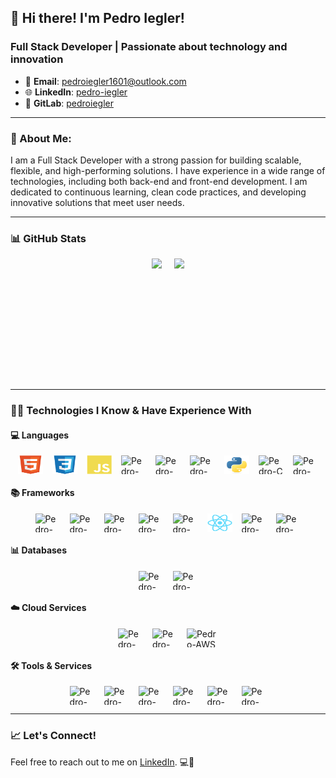 ## 👋 Hi there! I'm Pedro Iegler! 

### Full Stack Developer | Passionate about technology and innovation

- 📧 **Email**: [pedroiegler1601@outlook.com](mailto:pedroiegler1601@outlook.com)
- 🌐 **LinkedIn**: [pedro-iegler](https://linkedin.com/in/pedro-iegler-15a656209/)
- 🐙 **GitLab**: [pedroiegler](https://gitlab.com/pedroiegler)

---

### 🚀 About Me:

I am a Full Stack Developer with a strong passion for building scalable, flexible, and high-performing solutions. I have experience in a wide range of technologies, including both back-end and front-end development. I am dedicated to continuous learning, clean code practices, and developing innovative solutions that meet user needs. 

---

### 📊 GitHub Stats

<div style="display: flex; justify-content: center; gap: 20px;">
  <img height="195" src="https://github-readme-stats.vercel.app/api?username=pedroiegler&show_icons=true&theme=dark">
  <img height="195" src="https://github-readme-stats.vercel.app/api/top-langs/?username=pedroiegler&layout=compact&theme=dark">
</div>

---

### 🧑‍💻 Technologies I Know & Have Experience With

#### 💻 **Languages**
<div style="display: flex; flex-wrap: wrap; justify-content: center; gap: 15px;">
  <img align="center" alt="Pedro-HTML" height="30" width="40" src="https://raw.githubusercontent.com/devicons/devicon/master/icons/html5/html5-original.svg">
  <img align="center" alt="Pedro-CSS" height="30" width="40" src="https://raw.githubusercontent.com/devicons/devicon/master/icons/css3/css3-original.svg">
  <img align="center" alt="Pedro-Js" height="30" width="40" src="https://raw.githubusercontent.com/devicons/devicon/master/icons/javascript/javascript-plain.svg">
  <img align="center" alt="Pedro-TypeScript" height="30" width="40" src="https://cdn.jsdelivr.net/gh/devicons/devicon@latest/icons/typescript/typescript-original.svg">
  <img align="center" alt="Pedro-Java" height="30" width="40" src="https://cdn.jsdelivr.net/gh/devicons/devicon/icons/java/java-original.svg">
  <img align="center" alt="Pedro-PHP" height="30" width="40" src="https://cdn.jsdelivr.net/gh/devicons/devicon@latest/icons/php/php-original.svg">
  <img align="center" alt="Pedro-Python" height="30" width="40" src="https://raw.githubusercontent.com/devicons/devicon/master/icons/python/python-original.svg">
  <img align="center" alt="Pedro-C" height="30" width="40" src="https://cdn.jsdelivr.net/gh/devicons/devicon/icons/c/c-original.svg">
  <img align="center" alt="Pedro-C++" height="30" width="40" src="https://cdn.jsdelivr.net/gh/devicons/devicon@latest/icons/cplusplus/cplusplus-original.svg">
</div>

#### 📚 **Frameworks**
<div style="display: flex; flex-wrap: wrap; justify-content: center; gap: 15px;">
  <img align="center" alt="Pedro-Django" height="30" width="40" src="https://cdn.jsdelivr.net/gh/devicons/devicon/icons/django/django-plain.svg">
  <img align="center" alt="Pedro-Flask" height="30" width="40" src="https://cdn.jsdelivr.net/gh/devicons/devicon/icons/flask/flask-original.svg">
  <img align="center" alt="Pedro-Bootstrap" height="30" width="40" src="https://cdn.jsdelivr.net/gh/devicons/devicon/icons/bootstrap/bootstrap-original.svg">
  <img align="center" alt="Pedro-Tailwind" height="30" width="40" src="https://cdn.jsdelivr.net/gh/devicons/devicon@latest/icons/tailwindcss/tailwindcss-original.svg">
  <img align="center" alt="Pedro-JQuery" height="30" width="40" src="https://cdn.jsdelivr.net/gh/devicons/devicon/icons/jquery/jquery-original.svg">
  <img align="center" alt="Pedro-React" height="30" width="40" src="https://raw.githubusercontent.com/devicons/devicon/master/icons/react/react-original.svg">
  <img align="center" alt="Pedro-Next" height="30" width="40" src="https://cdn.jsdelivr.net/gh/devicons/devicon@latest/icons/nextjs/nextjs-original.svg">
  <img align="center" alt="Pedro-Angular" height="30" width="40" src="https://cdn.jsdelivr.net/gh/devicons/devicon@latest/icons/angular/angular-original.svg">
</div>

#### 📊 **Databases**
<div style="display: flex; flex-wrap: wrap; justify-content: center; gap: 15px;">
  <img align="center" alt="Pedro-PostgreSQL" height="30" width="40" src="https://cdn.jsdelivr.net/gh/devicons/devicon/icons/postgresql/postgresql-original.svg">
  <img align="center" alt="Pedro-MySQL" height="30" width="40" src="https://cdn.jsdelivr.net/gh/devicons/devicon@latest/icons/mysql/mysql-original.svg">
</div>

#### ☁️ **Cloud Services**
<div style="display: flex; flex-wrap: wrap; justify-content: center; gap: 15px;">
  <img align="center" alt="Pedro-Digital-Ocean" height="30" width="40" src="https://cdn.jsdelivr.net/gh/devicons/devicon@latest/icons/digitalocean/digitalocean-original.svg">
  <img align="center" alt="Pedro-Firebase" height="30" width="40" src="https://cdn.jsdelivr.net/gh/devicons/devicon/icons/firebase/firebase-original.svg">
  <img align="center" alt="Pedro-AWS" height="30" width="50" src="https://img.shields.io/badge/AWS-orange?logo=AWS&logoColor=white">
</div>

#### 🛠 **Tools & Services**
<div style="display: flex; flex-wrap: wrap; justify-content: center; gap: 15px;">
  <img align="center" alt="Pedro-Git" height="30" width="40" src="https://cdn.jsdelivr.net/gh/devicons/devicon/icons/git/git-original.svg">
  <img align="center" alt="Pedro-GitHub" height="30" width="40" src="https://cdn.jsdelivr.net/gh/devicons/devicon/icons/github/github-original.svg">
  <img align="center" alt="Pedro-Trello" height="30" width="40" src="https://cdn.jsdelivr.net/gh/devicons/devicon/icons/trello/trello-plain.svg">
  <img align="center" alt="Pedro-Jira" height="30" width="40" src="https://cdn.jsdelivr.net/gh/devicons/devicon/icons/jira/jira-original.svg">
  <img align="center" alt="Pedro-Docker" height="30" width="40" src="https://cdn.jsdelivr.net/gh/devicons/devicon@latest/icons/docker/docker-original-wordmark.svg">
  <img align="center" alt="Pedro-Vercel" height="30" width="40" src="https://cdn.jsdelivr.net/gh/devicons/devicon@latest/icons/vercel/vercel-original.svg">
</div>

---

### 📈 Let's Connect!

Feel free to reach out to me on [LinkedIn](https://linkedin.com/in/pedro-iegler-15a656209/). 💻🌟
